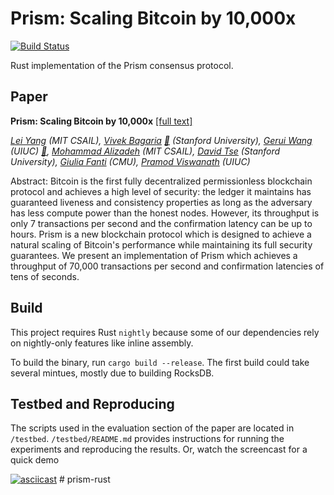 # Prism: Scaling Bitcoin by 10,000x

[![Build Status](https://travis-ci.com/yangl1996/prism-rust.svg?token=HUqJJ7ZuGW1FW5vCJpjM&branch=master)](https://travis-ci.com/yangl1996/prism-rust)

Rust implementation of the Prism consensus protocol.

## Paper

__Prism: Scaling Bitcoin by 10,000x__ [\[full text\]](https://arxiv.org/pdf/1909.11261.pdf)

_[Lei Yang](http://leiy.me) (MIT CSAIL), [Vivek Bagaria](https://www.linkedin.com/in/vivek-bagaria-7a833637/) [📧](mailto:vbagaria@stanford.edu) (Stanford University), [Gerui Wang](https://www.linkedin.com/in/gerui-wang-495736a3/) (UIUC) [📧](mailto:geruiw2@illinois.edu), [Mohammad Alizadeh](http://people.csail.mit.edu/alizadeh/) (MIT CSAIL), [David Tse](https://tselab.stanford.edu/people/principal-investigator/david-tse/) (Stanford University), [Giulia Fanti](https://www.andrew.cmu.edu/user/gfanti/) (CMU), [Pramod Viswanath](http://pramodv.ece.illinois.edu) (UIUC)_

Abstract: Bitcoin is the first fully decentralized permissionless blockchain protocol and achieves a high level of security: the ledger it maintains has guaranteed liveness and consistency properties as long as the adversary has less compute power than the honest nodes. However, its throughput is only 7 transactions per second and the confirmation latency can be up to hours. Prism is a new blockchain protocol which is designed to achieve a natural scaling of Bitcoin's performance while maintaining its full security guarantees. We present an implementation of Prism which achieves a throughput of 70,000 transactions per second and confirmation latencies of tens of seconds.

## Build

This project requires Rust `nightly` because some of our dependencies rely on nightly-only features like inline assembly.

To build the binary, run `cargo build --release`. The first build could take several mintues, mostly due to building RocksDB.

## Testbed and Reproducing

The scripts used in the evaluation section of the paper are located in `/testbed`. `/testbed/README.md` provides instructions for running the experiments and reproducing the results. Or, watch the screencast for a quick demo

[![asciicast](https://asciinema.org/a/YGz4dIkfKz4DrHLtVIGSfpmly.svg)](https://asciinema.org/a/YGz4dIkfKz4DrHLtVIGSfpmly)
#   p r i s m - r u s t  
 